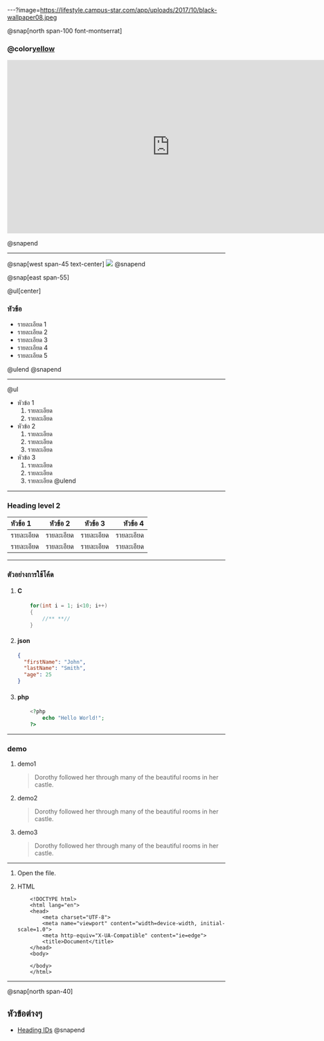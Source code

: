 ---?image=https://lifestyle.campus-star.com/app/uploads/2017/10/black-wallpaper08.jpeg

@snap[north span-100 font-montserrat]

### @color[yellow](ไฮไลท์พรีเมียร์ลีก)

<iframe width="750" height="400" src="https://www.youtube.com/embed/G_6BryQivJ8" frameborder="0" allow="accelerometer; autoplay; encrypted-media; gyroscope; picture-in-picture" allowfullscreen></iframe>

@snapend

---

@snap[west span-45 text-center]
![](https://s359.kapook.com/pagebuilder/0b0a53cf-95d7-4eb9-a646-9d7ead0075e5.jpg)
@snapend

@snap[east span-55]

@ul[center]

### หัวข้อ

- รายละเอียด 1
- รายละเอียด 2
- รายละเอียด 3
- รายละเอียด 4
- รายละเอียด 5

@ulend
@snapend

---

@ul

- หัวข้อ 1
  1. รายละเอียด
  1. รายละเอียด
- หัวข้อ 2
  1. รายละเอียด
  1. รายละเอียด
  1. รายละเอียด
- หัวข้อ 3
  1. รายละเอียด
  1. รายละเอียด
  1. รายละเอียด
     @ulend

---

### Heading level 2

| หัวข้อ 1   |  หัวข้อ 2  |  หัวข้อ 3  |   หัวข้อ 4 |
| :--------- | :--------: | :--------: | ---------: |
| รายละเอียด | รายละเอียด | รายละเอียด | รายละเอียด |
| รายละเอียด | รายละเอียด | รายละเอียด | รายละเอียด |

---

### ตัวอย่างการใช้โค้ด

1. #### C

   ```C#
       for(int i = 1; i<10; i++)
       {
           //** **//
       }
   ```

1. #### json

   ```json
   {
     "firstName": "John",
     "lastName": "Smith",
     "age": 25
   }
   ```

1. #### php

   ```php
       <?php
           echo "Hello World!";
       ?>
   ```

---

### demo

1. demo1

   > Dorothy followed her through many of the beautiful rooms in her castle.

1. demo2

   > Dorothy followed her through many of the beautiful rooms in her castle.

1. demo3

   > Dorothy followed her through many of the beautiful rooms in her castle.

---

1.  Open the file.
1.  HTML

            <!DOCTYPE html>
            <html lang="en">
            <head>
                <meta charset="UTF-8">
                <meta name="viewport" content="width=device-width, initial-scale=1.0">
                <meta http-equiv="X-UA-Compatible" content="ie=edge">
                <title>Document</title>
            </head>
            <body>

            </body>
            </html>

---

@snap[north span-40]

## หัวข้อต่างๆ

- [Heading IDs](#Heading-level-2)
  @snapend
